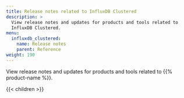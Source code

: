 ```yaml
---
title: Release notes related to InfluxDB Clustered
description: >
  View release notes and updates for products and tools related to
  InfluxDB Clustered.
menu:
  influxdb_clustered:
    name: Release notes
    parent: Reference
weight: 190
---
```


View release notes and updates for products and tools related to
{{% product-name %}}.

{{< children >}}
